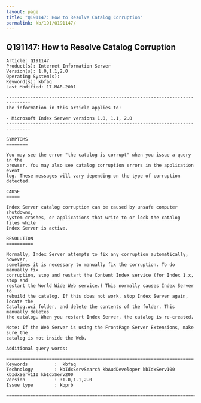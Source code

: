 ```yaml
---
layout: page
title: "Q191147: How to Resolve Catalog Corruption"
permalink: kb/191/Q191147/
---
```


## Q191147: How to Resolve Catalog Corruption

	Article: Q191147
	Product(s): Internet Information Server
	Version(s): 1.0,1.1,2.0
	Operating System(s): 
	Keyword(s): kbfaq
	Last Modified: 17-MAR-2001
	
	-------------------------------------------------------------------------------
	The information in this article applies to:
	
	- Microsoft Index Server versions 1.0, 1.1, 2.0 
	-------------------------------------------------------------------------------
	
	SYMPTOMS
	========
	
	You may see the error "the catalog is corrupt" when you issue a query in the
	browser. You may also see catalog corruption errors in the application event
	log. These messages will vary depending on the type of corruption detected.
	
	CAUSE
	=====
	
	Index Server catalog corruption can be caused by unsafe computer shutdowns,
	system crashes, or applications that write to or lock the catalog files while
	Index Server is active.
	
	RESOLUTION
	==========
	
	Normally, Index Server attempts to fix any corruption automatically; however,
	sometimes it is necessary to manually fix the corruption. To do manually fix
	corruption, stop and restart the Content Index service (for Index 1.x, stop and
	restart the World Wide Web service.) This normally causes Index Server to
	rebuild the catalog. If this does not work, stop Index Server again, locate the
	Catalog.wci folder, and delete the contents of the folder. This manually deletes
	the catalog. When you restart Index Server, the catalog is re-created.
	
	Note: If the Web Server is using the FrontPage Server Extensions, make sure the
	catalog is not inside the Web.
	
	Additional query words:
	
	======================================================================
	Keywords          :  kbfaq
	Technology        : kbIdxServSearch kbAudDeveloper kbIdxServ100 kbIdxServ110 kbIdxServ200
	Version           : :1.0,1.1,2.0
	Issue type        : kbprb
	
	=============================================================================
	

